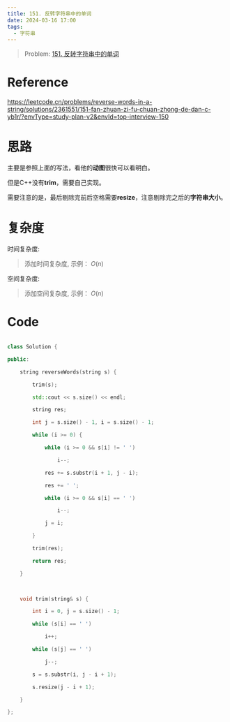 ```yaml
---
title: 151. 反转字符串中的单词
date: 2024-03-16 17:00
tags:
  - 字符串
---
```

  

> Problem: [151. 反转字符串中的单词](https://leetcode.cn/problems/reverse-words-in-a-string/description/)
  

# Reference

  

https://leetcode.cn/problems/reverse-words-in-a-string/solutions/2361551/151-fan-zhuan-zi-fu-chuan-zhong-de-dan-c-yb1r/?envType=study-plan-v2&envId=top-interview-150

  

# 思路

  

主要是参照上面的写法，看他的**动图**很快可以看明白。

  

但是C++没有**trim**，需要自己实现。

  

需要注意的是，最后剔除完前后空格需要**resize**，注意剔除完之后的**字符串大小**。

  

# 复杂度

  

时间复杂度:

> 添加时间复杂度, 示例： $O(n)$

  

空间复杂度:

> 添加空间复杂度, 示例： $O(n)$

  
  
  

# Code

```C++ []

class Solution {

public:

    string reverseWords(string s) {

        trim(s);

        std::cout << s.size() << endl;

        string res;

        int j = s.size() - 1, i = s.size() - 1;

        while (i >= 0) {

            while (i >= 0 && s[i] != ' ')

                i--;

            res += s.substr(i + 1, j - i);

            res += ' ';

            while (i >= 0 && s[i] == ' ')

                i--;

            j = i;

        }

        trim(res);

        return res;

    }

  

    void trim(string& s) {

        int i = 0, j = s.size() - 1;

        while (s[i] == ' ')

            i++;

        while (s[j] == ' ')

            j--;

        s = s.substr(i, j - i + 1);

        s.resize(j - i + 1);

    }

};

```